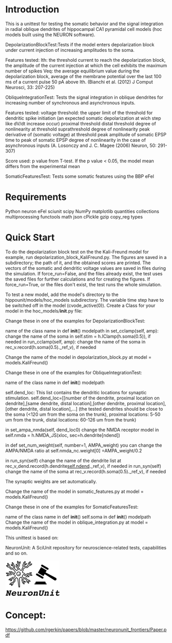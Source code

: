 Introduction
============

This is a unittest for testing the somatic behavior and the signal integration in radial oblique dendrites of hippocampal CA1 pyramidal cell models (hoc models built using the NEURON software).

DepolarizationBlockTest:Tests if the model enters depolarization block under current injection of increasing amplitudes to the soma.

Features tested:
Ith: the threshold current to reach the depolarization block,  the amplitude of the current injection at which the cell exhibits the maximum number of spikes
Veq: the average equilibrium value during the depolarization block, average of the membrane potential over the last 100 ms of a current pulse 50 pA above Ith.
(Bianchi et al. (2012) J Comput Neurosci, 33: 207-225)

ObliqueIntegrationTest: Tests the signal integration in oblique dendrites for increasing number of synchronous and asynchronous inputs.

Features tested:
voltage threshold: the upper limit of the threshold for dendritic spike initiation (an expected somatic depolarization at wich step like dV/dt increase occur)
proximal threshold
distal threshold
degree of nonlinearity at threshold
suprathreshold degree of nonlinearity
peak derivative of (somatic voltage) at threshold
peak amplitude of somatic EPSP
time to peak of somatic EPSP
degree of nonlinearity in the case of asynchronous inputs
(A. Losonczy and J. C. Magee (2006) Neuron, 50: 291-307)

Score used: p value from T-test. If the p value < 0.05, the model mean differs from the experimental mean

SomaticFeaturesTest: Tests some somatic features using the BBP eFel



Requirements
============

Python
neuron
eFel
sciunit
scipy
NumPy
matplotlib
quantities
collections
multiprocessing
functools
math
json
cPickle
gzip
copy_reg
types


Quick Start
===========

To do the depolarization block test on the the Kali-Freund model for example, run depolarization_block_KaliFreund.py.
The figures are saved in a subdirectory; the path of it, and the obtained scores are printed.
The vectors of the somatic and dendritic voltage values are saved in files during the simulation. If force_run=False, and the files already exist, the test uses the saved files for further calculations and for creating the figures. If force_run=True, or the files don't exist, the test runs the whole simulation.

To test a new model, add the model's directory to the hippounit/models/hoc_models subdirectory. The variable time step have to be switched off in the model (cvode_active(0)).
Create a Class for your model in the hoc_models/__init__.py file:

Change these in one of the examples for DepolarizationBlockTest:

name of the class
name in def __init__()
modelpath
in set_cclamp(self, amp): change the name of the soma in self.stim = h.IClamp(h.soma(0.5)), if needed
in run_cclamp(self, amp): change the name of the soma in rec_v.record(h.soma(0.5)._ref_v), if needed

Change the name of the model in depolarization_block.py at model = models.KaliFreund()

Change these in one of the examples for ObliqueIntegrationTest:

name of the class
name in def __init__()
modelpath

self.dend_loc: This list contains the dendritic locations for synaptic stimulation.
self.dend_loc=[[number of the dendrite, proximal location on dendrite],[same dendrite, distal location],[other dendrite, proximal location],[other dendrite, distal location],...]  (the tested dendrites should be close to the soma (<120 um from the soma on the trunk), proximal locations: 5-50 um from the trunk, distal locations: 60-126 um from the trunk)

in set_ampa_nmda(self, dend_loc0) change the NMDA receptor model in self.nmda = h.NMDA_JS(xloc, sec=h.dendrite[ndend])

in def set_num_weight(self, number=1, AMPA_weight) you can change the AMPA/NMDA ratio at self.nmda_nc.weight[0] =AMPA_weight/0.2

in run_syn(self) change the name of the dendrite list at rec_v_dend.record(h.dendrite[self.ndend](self.xloc)._ref_v), if needed
in run_syn(self) change the name of the soma at rec_v.record(h.soma(0.5)._ref_v), if needed

The synaptic weights are set automatically.

Change the name of the model in somatic_features.py at model = models.KaliFreund()

Change these in one of the examples for SomaticFeaturesTest:

name of the class
name in def __init__()
self.soma in def __init__()
modelpath
Change the name of the model in oblique_integration.py at model = models.KaliFreund()



This unittest is based on:

NeuronUnit: A SciUnit repository for neuroscience-related tests, capabilities and so on.

![NeuronUnit Logo](https://raw.githubusercontent.com/scidash/assets/master/logos/neuronunit.png)

# Concept:  

https://github.com/rgerkin/papers/blob/master/neuronunit_frontiers/Paper.pdf

